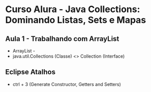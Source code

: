 # Curso Alura - Java Collections: Dominando Listas, Sets e Mapas 
## Aula 1 - Trabalhando com ArrayList
* ArrayList - 
* java.util.Collections (Classe) <> Collection (Interface) 
## Eclipse Atalhos
* ctrl + 3 (Generate Constructor, Getters and Setters)
